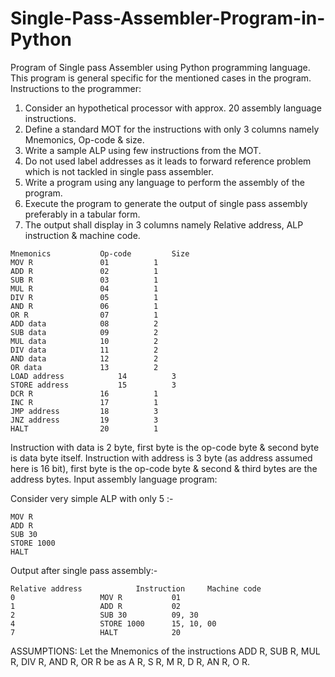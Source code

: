 # Single-Pass-Assembler-Program-in-Python

Program of Single pass Assembler using Python programming language. This program is general specific for the mentioned cases in the program.
Instructions to the programmer:
1) Consider an hypothetical processor with approx. 20 assembly language instructions.
2) Define a standard MOT for the instructions with only 3 columns namely Mnemonics, Op-code & size. 
3) Write a sample ALP using few instructions from the MOT.
4) Do not used label addresses as it leads to forward reference problem which is not tackled in single pass assembler.
5) Write a program using any language to perform the assembly of the program.
6) Execute the program to generate the output of single pass assembly preferably in a tabular form.
7) The output shall display in 3 columns namely Relative address, ALP instruction & machine code.
```
Mnemonics	  		Op-code			Size
MOV R				01			1
ADD R				02			1
SUB R				03			1
MUL R				04			1
DIV R				05			1
AND R				06			1
OR R				07			1		
ADD data			08			2
SUB data			09			2
MUL data			10			2
DIV data			11			2
AND data			12			2
OR data				13			2
LOAD address    		14			3
STORE address   		15			3
DCR R				16			1
INC R				17			1
JMP address			18			3
JNZ address			19			3
HALT				20			1
```
Instruction with data is 2 byte, first byte is the op-code byte & second byte is data byte itself.
Instruction with address is 3 byte (as address assumed here is 16 bit), 
first byte is the op-code byte & second & third bytes are the address bytes.
Input assembly language program:

Consider very simple ALP with only 5 :-
```
MOV R
ADD R 
SUB 30
STORE 1000 
HALT
```
Output after single pass assembly:-
```
Relative address			Instruction		Machine code
0					MOV R			01
1					ADD R			02
2					SUB 30			09, 30
4					STORE 1000		15, 10, 00
7					HALT			20
```
ASSUMPTIONS:
Let the Mnemonics of the instructions ADD R, SUB R, MUL R, DIV R, AND R, OR R be as A R, S R, M R, D R, AN R, O R. 
